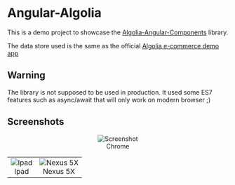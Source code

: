 # Angular-Algolia

This is a demo project to showcase the [Algolia-Angular-Components](https://github.com/tagazok/algolia-angular-components) library.

The data store used is the same as the official <a href="https://community.algolia.com/instantsearch.js/examples/e-commerce/">Algolia e-commerce demo app</a>  

## Warning

The library is not supposed to be used in production. It used some ES7 features such as async/await that will only work on modern browser ;)

## Screenshots

<div align="center">
  <img src="http://oleplus.free.fr/screenshots/algolia-computer-full.png" alt="Screenshot" /><br />
  Chrome
  <table>
    <tr>
      <td align="center">
        <img src="http://oleplus.free.fr/screenshots/algolia-ipad.png" alt="Ipad" /><br /> Ipad
      </td>
      <td align="center">
        <img src="http://oleplus.free.fr/screenshots/algolia-android.png" alt="Nexus 5X" /><br /> Nexus 5X
      </td>
    </tr>
  </table>
</div>
